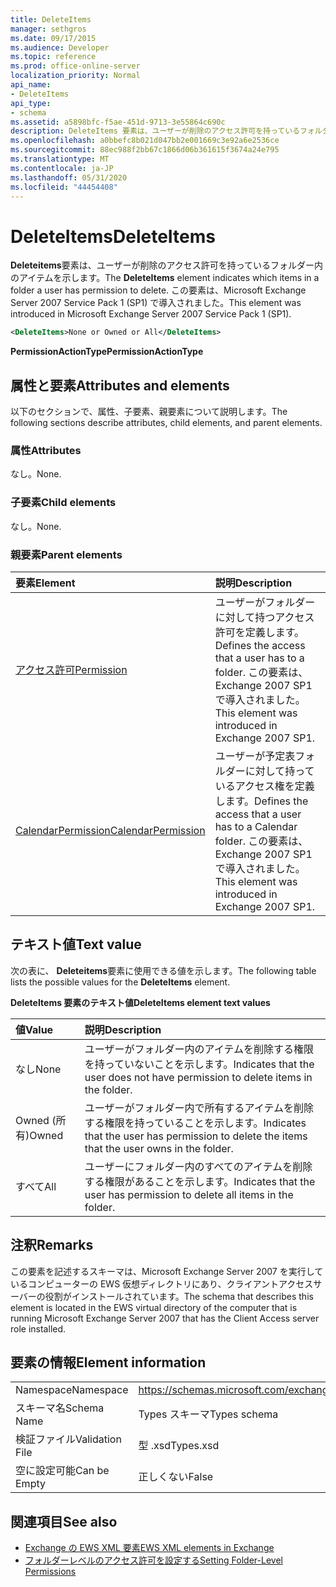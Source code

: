 ```yaml
---
title: DeleteItems
manager: sethgros
ms.date: 09/17/2015
ms.audience: Developer
ms.topic: reference
ms.prod: office-online-server
localization_priority: Normal
api_name:
- DeleteItems
api_type:
- schema
ms.assetid: a5898bfc-f5ae-451d-9713-3e55864c690c
description: DeleteItems 要素は、ユーザーが削除のアクセス許可を持っているフォルダー内のアイテムを示します。 この要素は、Microsoft Exchange Server 2007 Service Pack 1 (SP1) で導入されました。
ms.openlocfilehash: a0bbefc8b021d047bb2e001669c3e92a6e2536ce
ms.sourcegitcommit: 88ec988f2bb67c1866d06b361615f3674a24e795
ms.translationtype: MT
ms.contentlocale: ja-JP
ms.lasthandoff: 05/31/2020
ms.locfileid: "44454408"
---
```

# <a name="deleteitems"></a><span data-ttu-id="019f5-104">DeleteItems</span><span class="sxs-lookup"><span data-stu-id="019f5-104">DeleteItems</span></span>

<span data-ttu-id="019f5-105">**Deleteitems**要素は、ユーザーが削除のアクセス許可を持っているフォルダー内のアイテムを示します。</span><span class="sxs-lookup"><span data-stu-id="019f5-105">The **DeleteItems** element indicates which items in a folder a user has permission to delete.</span></span> <span data-ttu-id="019f5-106">この要素は、Microsoft Exchange Server 2007 Service Pack 1 (SP1) で導入されました。</span><span class="sxs-lookup"><span data-stu-id="019f5-106">This element was introduced in Microsoft Exchange Server 2007 Service Pack 1 (SP1).</span></span> 
  
```xml
<DeleteItems>None or Owned or All</DeleteItems>
```

 <span data-ttu-id="019f5-107">**PermissionActionType**</span><span class="sxs-lookup"><span data-stu-id="019f5-107">**PermissionActionType**</span></span>
## <a name="attributes-and-elements"></a><span data-ttu-id="019f5-108">属性と要素</span><span class="sxs-lookup"><span data-stu-id="019f5-108">Attributes and elements</span></span>

<span data-ttu-id="019f5-109">以下のセクションで、属性、子要素、親要素について説明します。</span><span class="sxs-lookup"><span data-stu-id="019f5-109">The following sections describe attributes, child elements, and parent elements.</span></span>
  
### <a name="attributes"></a><span data-ttu-id="019f5-110">属性</span><span class="sxs-lookup"><span data-stu-id="019f5-110">Attributes</span></span>

<span data-ttu-id="019f5-111">なし。</span><span class="sxs-lookup"><span data-stu-id="019f5-111">None.</span></span>
  
### <a name="child-elements"></a><span data-ttu-id="019f5-112">子要素</span><span class="sxs-lookup"><span data-stu-id="019f5-112">Child elements</span></span>

<span data-ttu-id="019f5-113">なし。</span><span class="sxs-lookup"><span data-stu-id="019f5-113">None.</span></span>
  
### <a name="parent-elements"></a><span data-ttu-id="019f5-114">親要素</span><span class="sxs-lookup"><span data-stu-id="019f5-114">Parent elements</span></span>

|<span data-ttu-id="019f5-115">**要素**</span><span class="sxs-lookup"><span data-stu-id="019f5-115">**Element**</span></span>|<span data-ttu-id="019f5-116">**説明**</span><span class="sxs-lookup"><span data-stu-id="019f5-116">**Description**</span></span>|
|:-----|:-----|
|[<span data-ttu-id="019f5-117">アクセス許可</span><span class="sxs-lookup"><span data-stu-id="019f5-117">Permission</span></span>](permission.md) <br/> |<span data-ttu-id="019f5-118">ユーザーがフォルダーに対して持つアクセス許可を定義します。</span><span class="sxs-lookup"><span data-stu-id="019f5-118">Defines the access that a user has to a folder.</span></span> <span data-ttu-id="019f5-119">この要素は、Exchange 2007 SP1 で導入されました。</span><span class="sxs-lookup"><span data-stu-id="019f5-119">This element was introduced in Exchange 2007 SP1.</span></span>  <br/> |
|[<span data-ttu-id="019f5-120">CalendarPermission</span><span class="sxs-lookup"><span data-stu-id="019f5-120">CalendarPermission</span></span>](calendarpermission.md) <br/> |<span data-ttu-id="019f5-121">ユーザーが予定表フォルダーに対して持っているアクセス権を定義します。</span><span class="sxs-lookup"><span data-stu-id="019f5-121">Defines the access that a user has to a Calendar folder.</span></span> <span data-ttu-id="019f5-122">この要素は、Exchange 2007 SP1 で導入されました。</span><span class="sxs-lookup"><span data-stu-id="019f5-122">This element was introduced in Exchange 2007 SP1.</span></span>  <br/> |
   
## <a name="text-value"></a><span data-ttu-id="019f5-123">テキスト値</span><span class="sxs-lookup"><span data-stu-id="019f5-123">Text value</span></span>

<span data-ttu-id="019f5-124">次の表に、 **Deleteitems**要素に使用できる値を示します。</span><span class="sxs-lookup"><span data-stu-id="019f5-124">The following table lists the possible values for the **DeleteItems** element.</span></span> 
  
<span data-ttu-id="019f5-125">**DeleteItems 要素のテキスト値**</span><span class="sxs-lookup"><span data-stu-id="019f5-125">**DeleteItems element text values**</span></span>

|<span data-ttu-id="019f5-126">**値**</span><span class="sxs-lookup"><span data-stu-id="019f5-126">**Value**</span></span>|<span data-ttu-id="019f5-127">**説明**</span><span class="sxs-lookup"><span data-stu-id="019f5-127">**Description**</span></span>|
|:-----|:-----|
|<span data-ttu-id="019f5-128">なし</span><span class="sxs-lookup"><span data-stu-id="019f5-128">None</span></span>  <br/> |<span data-ttu-id="019f5-129">ユーザーがフォルダー内のアイテムを削除する権限を持っていないことを示します。</span><span class="sxs-lookup"><span data-stu-id="019f5-129">Indicates that the user does not have permission to delete items in the folder.</span></span>  <br/> |
|<span data-ttu-id="019f5-130">Owned (所有)</span><span class="sxs-lookup"><span data-stu-id="019f5-130">Owned</span></span>  <br/> |<span data-ttu-id="019f5-131">ユーザーがフォルダー内で所有するアイテムを削除する権限を持っていることを示します。</span><span class="sxs-lookup"><span data-stu-id="019f5-131">Indicates that the user has permission to delete the items that the user owns in the folder.</span></span>  <br/> |
|<span data-ttu-id="019f5-132">すべて</span><span class="sxs-lookup"><span data-stu-id="019f5-132">All</span></span>  <br/> |<span data-ttu-id="019f5-133">ユーザーにフォルダー内のすべてのアイテムを削除する権限があることを示します。</span><span class="sxs-lookup"><span data-stu-id="019f5-133">Indicates that the user has permission to delete all items in the folder.</span></span>  <br/> |
   
## <a name="remarks"></a><span data-ttu-id="019f5-134">注釈</span><span class="sxs-lookup"><span data-stu-id="019f5-134">Remarks</span></span>

<span data-ttu-id="019f5-135">この要素を記述するスキーマは、Microsoft Exchange Server 2007 を実行しているコンピューターの EWS 仮想ディレクトリにあり、クライアントアクセスサーバーの役割がインストールされています。</span><span class="sxs-lookup"><span data-stu-id="019f5-135">The schema that describes this element is located in the EWS virtual directory of the computer that is running Microsoft Exchange Server 2007 that has the Client Access server role installed.</span></span>
  
## <a name="element-information"></a><span data-ttu-id="019f5-136">要素の情報</span><span class="sxs-lookup"><span data-stu-id="019f5-136">Element information</span></span>

|||
|:-----|:-----|
|<span data-ttu-id="019f5-137">Namespace</span><span class="sxs-lookup"><span data-stu-id="019f5-137">Namespace</span></span>  <br/> |https://schemas.microsoft.com/exchange/services/2006/types  <br/> |
|<span data-ttu-id="019f5-138">スキーマ名</span><span class="sxs-lookup"><span data-stu-id="019f5-138">Schema Name</span></span>  <br/> |<span data-ttu-id="019f5-139">Types スキーマ</span><span class="sxs-lookup"><span data-stu-id="019f5-139">Types schema</span></span>  <br/> |
|<span data-ttu-id="019f5-140">検証ファイル</span><span class="sxs-lookup"><span data-stu-id="019f5-140">Validation File</span></span>  <br/> |<span data-ttu-id="019f5-141">型 .xsd</span><span class="sxs-lookup"><span data-stu-id="019f5-141">Types.xsd</span></span>  <br/> |
|<span data-ttu-id="019f5-142">空に設定可能</span><span class="sxs-lookup"><span data-stu-id="019f5-142">Can be Empty</span></span>  <br/> |<span data-ttu-id="019f5-143">正しくない</span><span class="sxs-lookup"><span data-stu-id="019f5-143">False</span></span>  <br/> |
   
## <a name="see-also"></a><span data-ttu-id="019f5-144">関連項目</span><span class="sxs-lookup"><span data-stu-id="019f5-144">See also</span></span>

- [<span data-ttu-id="019f5-145">Exchange の EWS XML 要素</span><span class="sxs-lookup"><span data-stu-id="019f5-145">EWS XML elements in Exchange</span></span>](ews-xml-elements-in-exchange.md)
- [<span data-ttu-id="019f5-146">フォルダーレベルのアクセス許可を設定する</span><span class="sxs-lookup"><span data-stu-id="019f5-146">Setting Folder-Level Permissions</span></span>](https://msdn.microsoft.com/library/c7530e86-5112-401c-b10a-9c054ae59f07%28Office.15%29.aspx)

